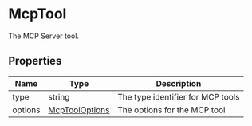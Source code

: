# McpTool

The MCP Server tool.





## Properties

| Name | Type | Description |
| ---- | ---- | ----------- |
| type | string | The type identifier for MCP tools  |
| options | [McpToolOptions](McpToolOptions.md) | The options for the MCP tool  |



